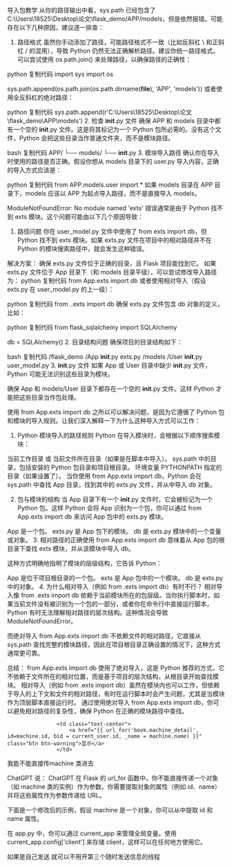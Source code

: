 导入包教学
从你的路径输出中看，sys.path 已经包含了 C:\\Users\\18525\\Desktop\\论文\\flask_demo/APP/models，但是依然报错。可能存在以下几种原因，建议逐一排查：

1. 路径格式
虽然你手动添加了路径，可能路径格式不一致（比如反斜杠 \ 和正斜杠 / 的混用），导致 Python 仍然无法正确解析路径。建议你统一路径格式。可以尝试使用 os.path.join() 来处理路径，以确保路径的正确性：

python
复制代码
import sys
import os

sys.path.append(os.path.join(os.path.dirname(__file__), 'APP', 'models'))
或者使用全反斜杠的绝对路径：

python
复制代码
sys.path.append(r'C:\Users\18525\Desktop\论文\flask_demo\APP\models')
2. 检查 __init__.py 文件
确保 APP 和 models 目录中都有一个空的 __init__.py 文件。这是将其标记为一个 Python 包所必需的。没有这个文件，Python 会把这些目录当作普通文件夹，而不是模块路径。

bash
复制代码
APP/
└── models/
    └── __init__.py
3. 模块导入路径
确认你在导入时使用的路径是否正确。假设你想从 models 目录下的 user.py 导入内容，正确的导入方式应该是：

python
复制代码
from APP.models.user import *
如果 models 目录在 APP 目录下，models 应该以 APP 为起点导入路径，而不是直接导入 models。

ModuleNotFoundError: No module named 'exts' 错误通常是由于 Python 找不到 exts 模块。这个问题可能由以下几个原因导致：

1. 路径问题
你在 user_model.py 文件中使用了 from exts import db，但 Python 找不到 exts 模块。如果 exts.py 文件在项目中的相对路径并不在 Python 的模块搜索路径中，就会发生这种错误。

解决方案：
确保 exts.py 文件位于正确的目录，且 Flask 项目能找到它。
如果 exts.py 文件位于 App 目录下（和 models 目录平级），可以尝试修改导入路径为：
python
复制代码
from App.exts import db
或者使用相对导入（假设 exts.py 在 user_model.py 的上一级）：

python
复制代码
from ..exts import db
确保 exts.py 文件包含 db 对象的定义，比如：

python
复制代码
from flask_sqlalchemy import SQLAlchemy

db = SQLAlchemy()
2. 目录结构问题
确保项目的目录结构如下：

bash
复制代码
/flask_demo
    /App
        __init__.py
        exts.py
        /models
            /User
                __init__.py
                user_model.py
3. __init__.py 文件
如果 App 或 User 目录中缺少 __init__.py 文件，Python 可能无法识别这些目录为模块。

确保 App 和 models/User 目录下都存在一个空的 __init__.py 文件。这样 Python 才能把这些目录当作包处理。


使用 from App.exts import db 之所以可以解决问题，是因为它遵循了 Python 包和模块的导入规则。让我们深入解释一下为什么这种导入方式可以工作：

1. Python 模块导入的路径规则
Python 在导入模块时，会根据以下顺序搜索模块：

当前工作目录 或 当前文件所在目录（如果是在脚本中导入）。
sys.path 中的目录，包括安装的 Python 包目录和项目根目录。
环境变量 PYTHONPATH 指定的目录（如果设置了）。
当你使用 from App.exts import db，Python 会在 sys.path 中查找 App 目录，找到其中的 exts.py 文件，并从中导入 db 对象。

2. 包与模块的结构
当 App 目录下有一个 __init__.py 文件时，它会被标记为一个 Python 包。这样 Python 会将 App 识别为一个包，你可以通过 from App.exts import db 来访问 App 包中的 exts.py 模块。

App 是一个包。
exts.py 是 App 包下的模块。
db 是 exts.py 模块中的一个变量或对象。
3. 相对路径的正确使用
from App.exts import db 意味着从 App 包的根目录下查找 exts 模块，并从该模块中导入 db。

这种方式明确地指明了模块的层级结构，它告诉 Python：

App 是位于项目根目录的一个包。
exts 是 App 包中的一个模块。
db 是 exts.py 中的对象。
4. 为什么相对导入（例如 from .exts import db）有时不行？
相对导入像 from .exts import db 依赖于当前模块所在的包层级。当你执行脚本时，如果当前文件没有被识别为一个包的一部分，或者你在命令行中直接运行脚本，Python 有时无法理解相对路径的层次结构。这种情况会导致 ModuleNotFoundError。

而绝对导入 from App.exts import db 不依赖文件的相对路径，它直接从 sys.path 查找完整的模块路径，因此在项目根目录正确设置的情况下，这种方式通常更可靠。

总结：
from App.exts import db 使用了绝对导入，这是 Python 推荐的方式，它不依赖于文件所在的相对位置，而是基于项目的层次结构，从根目录开始查找模块。
相对导入（例如 from .exts import db）虽然在模块内也可以工作，但依赖于导入的上下文和文件的相对路径，有时在运行脚本时会产生问题，尤其是当模块作为顶层脚本直接运行时。
通过使用绝对导入 from App.exts import db，你可以避免相对路径的复杂性，确保 Python 在正确的模块路径中查找。


                    <td class="text-center">
                        <a href="{{ url_for('book.machine_detail', id=machine.id, bid = current_user.id, _name = machine.name) }}" class="btn btn-warning">显示</a>
                    </td>
我能不能直接传machine 类进去

ChatGPT 说：
ChatGPT
在 Flask 的 url_for 函数中，你不能直接传递一个对象（如 machine 类的实例）作为参数。你需要提取对象的属性（例如 id、name）并将这些属性作为参数传递给 URL。

下面是一个修改后的示例，假设 machine 是一个对象，你可以从中提取 id 和 name 属性。


在 app.py 中，你可以通过 current_app 来管理全局变量。使用 current_app.config['client'] 来存储 client，这样可以在任何地方使用它。

如果是自己发送 就可以不用开第三个随时发送信息的线程
